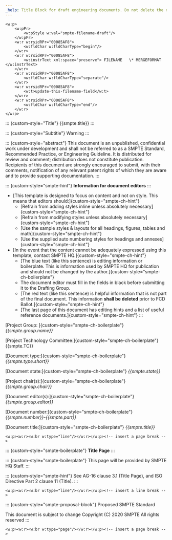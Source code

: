 ```yaml
---
_help: Title Block for draft engineering documents. Do not delete the openxml sections
---
```

```{=openxml}
<w:p>
    <w:pPr>
        <w:pStyle w:val="smpte-filename-draft"/>
    </w:pPr>
    <w:r w:rsidRPr="00085AF8">
        <w:fldChar w:fldCharType="begin"/>
    </w:r>
    <w:r w:rsidRPr="00085AF8">
        <w:instrText xml:space="preserve"> FILENAME   \* MERGEFORMAT </w:instrText>
    </w:r>
    <w:r w:rsidRPr="00085AF8">
        <w:fldChar w:fldCharType="separate"/>
    </w:r>
    <w:r w:rsidRPr="00085AF8">
        <w:t>update-this-filename-field</w:t>
    </w:r>
    <w:r w:rsidRPr="00085AF8">
        <w:fldChar w:fldCharType="end"/>
    </w:r>
</w:p>
```

::: {custom-style="Title"}
{{smpte.title}}
:::

::: {custom-style="Subtitle"}
Warning
:::

::: {custom-style="abstract"}
This document is an unpublished, confidential work under development and shall not be referred to as a SMPTE Standard, Recommended Practice, or Engineering Guideline. It is distributed for review and comment; distribution does not constitute publication. Recipients of this document are strongly encouraged to submit, with their comments, notification of any relevant patent rights of which they are aware and to provide supporting documentation.
:::

::: {custom-style="smpte-hint"}
**Information for document editors**
:::

* [This template is designed to focus on content and not on style. This means that editors should:]{custom-style="smpte-ch-hint"}
  * [Refrain from adding styles inline unless absolutely necessary]{custom-style="smpte-ch-hint"}
  * [Refrain from modifying styles unless absolutely necessary]{custom-style="smpte-ch-hint"}
  * [Use the sample styles & layouts for all headings, figures, tables and math]{custom-style="smpte-ch-hint"}
  * [Use the supplied auto numbering styles for headings and annexes]{custom-style="smpte-ch-hint"}
* [In the event that the content cannot be adequately expressed using this template, contact SMPTE HQ.]{custom-style="smpte-ch-hint"}
  * [The blue text (like this sentence) is editing information or boilerplate. This is information used by SMPTE HQ for publication and should not be changed by the author.]{custom-style="smpte-ch-boilerplate"}
  * The document editor must fill in the fields in black before submitting it to the Drafting Group.
  * [The red text (like this sentence) is helpful information that is not part of the final document. This information **shall be deleted** prior to FCD Ballot.]{custom-style="smpte-ch-hint"}
  * [The last page of this document has editing hints and a list of useful reference documents.]{custom-style="smpte-ch-hint"}
:::

[Project Group: ]{custom-style="smpte-ch-boilerplate"}
_{{smpte.group.name}}_

[Project Technology Committee:]{custom-style="smpte-ch-boilerplate"}
{{smpte.TC}}

[Document type:]{custom-style="smpte-ch-boilerplate"}
_{{smpte.type.short}}_

[Document state:]{custom-style="smpte-ch-boilerplate"}
_{{smpte.state}}_

[Project chair(s):]{custom-style="smpte-ch-boilerplate"}
_{{smpte.group.chair}}_

[Document editor(s):]{custom-style="smpte-ch-boilerplate"}
_{{smpte.group.editor}}_

[Document number:]{custom-style="smpte-ch-boilerplate"}
_{{smpte.number}}-{{smpte.part}}_

[Document title:]{custom-style="smpte-ch-boilerplate"}
_{{smpte.title}}_

```{=openxml}
<w:p><w:r><w:br w:type="line"/></w:r></w:p><!-- insert a page break -->
```

::: {custom-style="smpte-boilerplate"}
**Title Page**
:::

::: {custom-style="smpte-boilerplate"}
This page will be provided by SMPTE HQ Staff.
:::

::: {custom-style="smpte-hint"}
See AG-16 clause 3.1 (Title Page), and ISO Directive Part 2 clause 11 (Title).
:::

```{=openxml}
<w:p><w:r><w:br w:type="line"/></w:r></w:p><!-- insert a line break -->
```

::: {custom-style="smpte-proposal-block"}
Proposed SMPTE Standard

This document is subject to change
Copyright (C) 2020 SMPTE
All rights reserved
:::

```{=openxml}
<w:p><w:r><w:br w:type="page"/></w:r></w:p><!-- insert a page break -->
```
